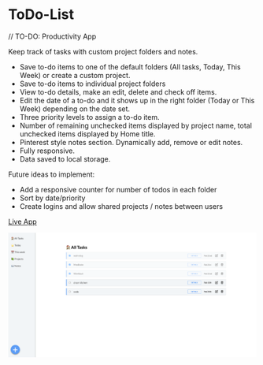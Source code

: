 # ToDo-List
// TO-DO: Productivity App

Keep track of tasks with custom project folders and notes.

- Save to-do items to one of the default folders (All tasks, Today, This Week) or create a custom project.
- Save to-do items to individual project folders
- View to-do details, make an edit, delete and check off items.
- Edit the date of a to-do and it shows up in the right folder (Today or This Week) depending on the date set. 
- Three priority levels to assign a to-do item.
- Number of remaining unchecked items displayed by project name, total unchecked items displayed by Home title.
- Pinterest style notes section. Dynamically add, remove or edit notes.
- Fully responsive.
- Data saved to local storage.

Future ideas to implement: 
- Add a responsive counter for number of todos in each folder
- Sort by date/priority 
- Create logins and allow shared projects / notes between users

[Live App](https://hampusbosson.github.io/ToDo-List/)

![alt text](image.png)